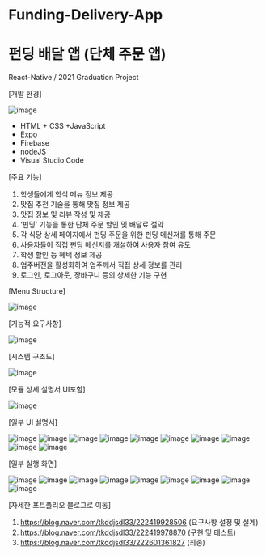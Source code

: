 # Funding-Delivery-App
# 펀딩 배달 앱 (단체 주문 앱)


React-Native / 2021 Graduation Project

[개발 환경]

![image](https://user-images.githubusercontent.com/86394597/153146679-76ffccf0-826e-4647-9239-4d9d173e3605.png)
- HTML + CSS +JavaScript
- Expo
- Firebase
- nodeJS
- Visual Studio Code


[주요 기능]
1) 학생들에게 학식 메뉴 정보 제공
2) 맛집 추천 기술을 통해 맛집 정보 제공  
3) 맛집 정보 및 리뷰 작성 및 제공
4) ‘펀딩’ 기능을 통한 단체 주문 할인 및 배달료 절약
5) 각 식당 상세 페이지에서 펀딩 주문을 위한 펀딩 메신저를 통해 주문
6) 사용자들이 직접 펀딩 메신저를 개설하여 사용자 참여 유도
7) 학생 할인 등 혜택 정보 제공
8) 업주버전을 활성화하여 업주께서 직접 상세 정보를 관리
9) 로그인, 로그아웃, 장바구니 등의 상세한 기능 구현

[Menu Structure]

![image](https://user-images.githubusercontent.com/86394597/153146175-4a8d21e4-48ab-4af9-acb2-e196a228d8cb.png)

[기능적 요구사항]

![image](https://user-images.githubusercontent.com/86394597/153146230-eac46528-d1a6-4e5e-9229-2112593e084a.png)

[시스템 구조도]

![image](https://user-images.githubusercontent.com/86394597/153146274-90ca4cff-3e2f-4abe-b802-069418383420.png)

[모듈 상세 설명서 UI포함]

![image](https://user-images.githubusercontent.com/86394597/153146315-89761075-597f-484c-a30b-59e130d93d4d.png)

[일부 UI 설명서]

![image](https://user-images.githubusercontent.com/86394597/153146502-2987b1eb-66c8-4db9-9d31-f246b0ebb8c1.png)
![image](https://user-images.githubusercontent.com/86394597/153146548-9fcd9d5c-73fa-45d4-a1e3-1be9aa582ab7.png)
![image](https://user-images.githubusercontent.com/86394597/153146559-3067759b-ee63-47dc-8ed9-934ac48a38fe.png)
![image](https://user-images.githubusercontent.com/86394597/153146586-ec7a6fec-52a3-4cf8-b7e6-795ef998633a.png)
![image](https://user-images.githubusercontent.com/86394597/153146596-4cf0dd31-4a40-450f-8044-f07757fc5f2e.png)
![image](https://user-images.githubusercontent.com/86394597/153146610-aec6982c-6ad6-4ea0-a4a3-92a5a0738093.png)
![image](https://user-images.githubusercontent.com/86394597/153146636-909ff4e5-d5a3-47da-aff4-0b15760e7455.png)
![image](https://user-images.githubusercontent.com/86394597/153146792-07862ec1-e62a-4142-97f6-2e745b2c8739.png)
![image](https://user-images.githubusercontent.com/86394597/153146862-507d3918-eddf-43d3-b3d9-555fdab05fc9.png)
![image](https://user-images.githubusercontent.com/86394597/153146931-282ec508-221d-4afa-a84d-f3bc203f89f8.png)


[일부 실행 화면]

![image](https://user-images.githubusercontent.com/86394597/153147033-e635cad4-d7fc-4ff5-b001-ff3f6471f8b9.png)
![image](https://user-images.githubusercontent.com/86394597/153147174-0f8625f0-5558-4b3e-8594-1d0b545f4b3b.png)
![image](https://user-images.githubusercontent.com/86394597/153147276-a1df82db-474c-45fc-98ba-f5256d520c76.png)
![image](https://user-images.githubusercontent.com/86394597/153147551-efa981dc-dfc1-46e4-8e70-59f135506e5d.png)
![image](https://user-images.githubusercontent.com/86394597/153147638-3d47251d-a1da-4c8a-b4e6-386f97c72dfa.png)
![image](https://user-images.githubusercontent.com/86394597/153147724-5bbf5d19-271a-4f13-bd41-c0e223b361e2.png)
![image](https://user-images.githubusercontent.com/86394597/153147917-a4ec715b-dad0-4d68-86a2-097ad991246b.png)
![image](https://user-images.githubusercontent.com/86394597/153148041-82f01b29-c3d5-4fd7-8ffd-f57f321c95f7.png)
![image](https://user-images.githubusercontent.com/86394597/153148131-a525b036-abd7-4035-b9b0-d7dd6a3efb1b.png)



[자세한 포트폴리오 블로그로 이동]
1. https://blog.naver.com/tkddjsdl33/222419928506 (요구사항 설정 및 설계)
2. https://blog.naver.com/tkddjsdl33/222419978870 (구현 및 테스트)
3. https://blog.naver.com/tkddjsdl33/222601361827 (최종)
